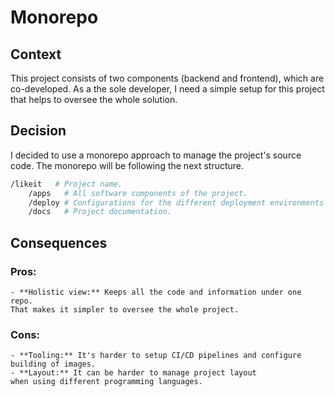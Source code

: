 # Monorepo

## Context

This project consists of two components (backend and frontend), which are
co-developed. As a the sole developer, I need a simple setup for this project
that helps to oversee the whole solution.

## Decision
I decided to use a monorepo approach to manage the project's source code.
The monorepo will be following the next structure.

```sh
/likeit   # Project name.
    /apps   # All software components of the project.
    /deploy # Configurations for the different deployment environments (AWS, GCP).
    /docs   # Project documentation.
```

## Consequences

### Pros:

    - **Holistic view:** Keeps all the code and information under one repo.
    That makes it simpler to oversee the whole project.

### Cons:

    - **Tooling:** It's harder to setup CI/CD pipelines and configure building of images.
    - **Layout:** It can be harder to manage project layout
    when using different programming languages.